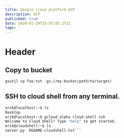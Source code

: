 ```yaml
---
title: Google cloud platform GCP
description: GCP
published: true
date: 2020-01-29T15:55:05.271Z
tags: 
---
```


# Header
## Copy to bucket

```bash
gsutil cp foo.txt  gs://my-bucket/path/to/target/
```

## SSH to cloud shell from any terminal.

```bash
erik@localhost:~$ ls
Desktop
erik@localhost:~$ gcloud alpha cloud-shell ssh
Welcome to Cloud Shell! Type "help" to get started.
erik@cloudshell:~$ ls
server.py  README-cloudshell.txt```